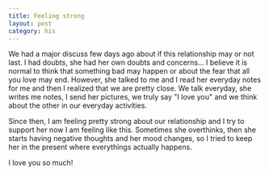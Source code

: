 ```yaml
---
title: Feeling strong
layout: post
category: his
---
```


We had a major discuss few days ago about if this relationship may or not last. I had doubts, she had her own doubts and concerns... I believe it is normal to think that something bad may happen or about the fear that all you love may end. However, she talked to me and I read her everyday notes for me and then I realized that we are pretty close.  We talk everyday, she writes me notes, I send her pictures, we truly say "I love you" and we think about the other in our everyday activities.

Since then, I am feeling pretty strong about our relationship and I try to support her now I am feeling  like this. Sometimes she overthinks, then she starts having negative thoughts and her mood changes, so I tried to keep her in the present where everythings actually happens. 

I love you so much! 
